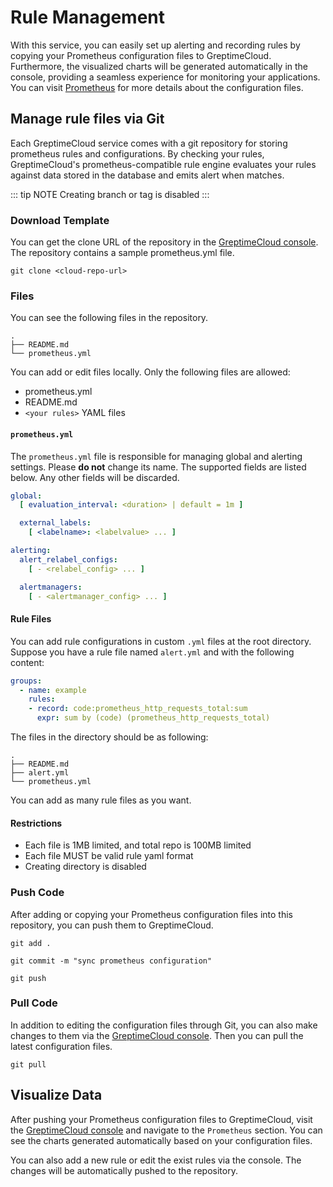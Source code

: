 # Rule Management

With this service, you can easily set up alerting and recording rules by copying your Prometheus configuration files to GreptimeCloud. Furthermore, the visualized charts will be generated automatically in the console, providing a seamless experience for monitoring your applications. You can visit [Prometheus](https://prometheus.io/docs/prometheus/latest/configuration/configuration) for more details about the configuration files.

## Manage rule files via Git

Each GreptimeCloud service comes with a git repository for storing prometheus rules and configurations. By checking your rules, GreptimeCloud's prometheus-compatible rule engine evaluates your rules against data stored in the database and emits alert when matches.

::: tip NOTE
Creating branch or tag is disabled
:::

### Download Template

You can get the clone URL of the repository in the [GreptimeCloud console](https://console.greptime.cloud/service/list).
The repository contains a sample prometheus.yml file. 

```shell
git clone <cloud-repo-url>
```

### Files

You can see the following files in the repository.

```shell
.
├── README.md
└── prometheus.yml
```

You can add or edit files locally. Only the following files are allowed:

- prometheus.yml
- README.md
- `<your rules>` YAML files

#### `prometheus.yml`

The `prometheus.yml` file is responsible for managing global and alerting settings. Please **do not** change its name. The supported fields are listed below. Any other fields will be discarded.

```yaml
global:
  [ evaluation_interval: <duration> | default = 1m ]

  external_labels:
    [ <labelname>: <labelvalue> ... ]

alerting:
  alert_relabel_configs:
    [ - <relabel_config> ... ]

  alertmanagers:
    [ - <alertmanager_config> ... ]
```

#### Rule Files

You can add rule configurations in custom `.yml` files at the root directory. Suppose you have a rule file named `alert.yml` and with the following content:

```yaml
groups:
  - name: example
    rules:
    - record: code:prometheus_http_requests_total:sum
      expr: sum by (code) (prometheus_http_requests_total)
```

The files in the directory should be as following:

```shell
.
├── README.md
├── alert.yml
└── prometheus.yml
```

You can add as many rule files as you want.

#### Restrictions

- Each file is 1MB limited, and total repo is 100MB limited
- Each file MUST be valid rule yaml format
- Creating directory is disabled

### Push Code

After adding or copying your Prometheus configuration files into this repository, you can push them to GreptimeCloud.

```shell
git add .
```

```shell
git commit -m "sync prometheus configuration"
```

```shell
git push
```

### Pull Code

In addition to editing the configuration files through Git, you can also make changes to them via the [GreptimeCloud console](#visualize-charts). Then you can pull the latest configuration files.

```shell
git pull
```

## Visualize Data

After pushing your Prometheus configuration files to GreptimeCloud, visit the [GreptimeCloud console](https://console.greptime.cloud/service/list) and navigate to the `Prometheus` section. You can see the charts generated automatically based on your configuration files.

<!-- TODO: Image waiting for dashboard production version -->

You can also add a new rule or edit the exist rules via the console. The changes will be automatically pushed to the repository. 
